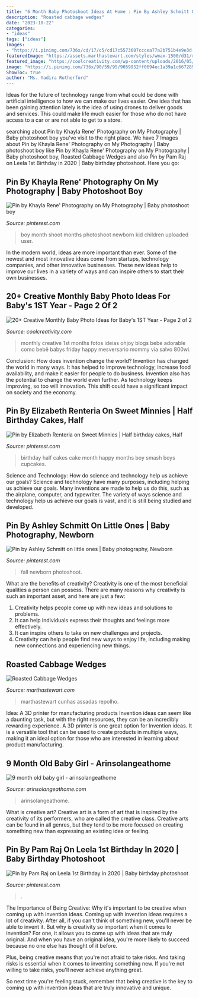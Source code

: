 ```yaml
---
title: "6 Month Baby Photoshoot Ideas At Home : Pin By Ashley Schmitt On Little Ones"
description: "Roasted cabbage wedges"
date: "2023-10-22"
categories:
- "ideas"
tags: ["ideas"]
images:
- "https://i.pinimg.com/736x/cd/17/c5/cd17c5573607cccea77a2b751b4e9e3d--half-birthday-birthday-cakes.jpg"
featuredImage: "https://assets.marthastewart.com/styles/wmax-1500/d31/roasted-cabbage-wedges-ED105471/roasted-cabbage-wedges-ED105471_horiz.jpg?itok=SAJB7h1t"
featured_image: "https://coolcreativity.com/wp-content/uploads/2016/05/monthly-baby-photo1.png"
image: "https://i.pinimg.com/736x/90/59/95/9059952ff0694ec1a39a1c667289c631--fall-baby-pics-fall-pics.jpg"
ShowToc: true
author: "Ms. Yadira Rutherford"
---
```



Ideas for the future of technology range from what could be done with artificial intelligence to how we can make our lives easier. One idea that has been gaining attention lately is the idea of using drones to deliver goods and services. This could make life much easier for those who do not have access to a car or are not able to get to a store.

	

		
searching about Pin by Khayla Rene&#039; Photography on My Photography | Baby photoshoot boy you've visit to the right place. We have 7 Images about Pin by Khayla Rene&#039; Photography on My Photography | Baby photoshoot boy like Pin by Khayla Rene&#039; Photography on My Photography | Baby photoshoot boy, Roasted Cabbage Wedges and also Pin by Pam Raj on Leela 1st Birthday in 2020 | Baby birthday photoshoot. Here you go:
		
    
## Pin By Khayla Rene&#039; Photography On My Photography | Baby Photoshoot Boy

<img loading=lazy src="https://i.pinimg.com/736x/e6/8d/92/e68d92be9df83b5a4a7e702d3b07db1e--learn-photography-children-photography.jpg" onerror="this.onerror=null;this.src='https://tse1.mm.bing.net/th?id=OIP.xux7-kZsrM9KhjqQ7cCZBgHaKX&amp;pid=15.1';" alt="Pin by Khayla Rene&#039; Photography on My Photography | Baby photoshoot boy">

_Source: pinterest.com_

>boy month shoot months photoshoot newborn kid children uploaded user. 

	

In the modern world, ideas are more important than ever. Some of the newest and most innovative ideas come from startups, technology companies, and other innovative businesses. These new ideas help to improve our lives in a variety of ways and can inspire others to start their own businesses.

    
## 20+ Creative Monthly Baby Photo Ideas For Baby&#039;s 1ST Year - Page 2 Of 2

<img loading=lazy src="https://coolcreativity.com/wp-content/uploads/2016/05/monthly-baby-photo1.png" onerror="this.onerror=null;this.src='https://tse1.mm.bing.net/th?id=OIP.VSDDSrr9teO1XPp0PBu34QHaPv&amp;pid=15.1';" alt="20+ Creative Monthly Baby Photo Ideas for Baby&#039;s 1ST Year - Page 2 of 2">

_Source: coolcreativity.com_

>monthly creative 1st months fotos ideias ohjoy blogs bebe adorable como bebê babys friday happy mesversario mommy via salvo 800wi. 

	

Conclusion: How does invention change the world?
Invention has changed the world in many ways. It has helped to improve technology, increase food availability, and make it easier for people to do business. Invention also has the potential to change the world even further. As technology keeps improving, so too will innovation. This shift could have a significant impact on society and the economy.

    
## Pin By Elizabeth Renteria On Sweet Minnies | Half Birthday Cakes, Half

<img loading=lazy src="https://i.pinimg.com/736x/cd/17/c5/cd17c5573607cccea77a2b751b4e9e3d--half-birthday-birthday-cakes.jpg" onerror="this.onerror=null;this.src='https://tse4.mm.bing.net/th?id=OIP.4aQXKdR4zPwuvo9opuV4PAHaJ3&amp;pid=15.1';" alt="Pin by Elizabeth Renteria on Sweet Minnies | Half birthday cakes, Half">

_Source: pinterest.com_

>birthday half cakes cake month happy months boy smash boys cupcakes. 

	

Science and Technology: How do science and technology help us achieve our goals?
Science and technology have many purposes, including helping us achieve our goals. Many inventions are made to help us do this, such as the airplane, computer, and typewriter. The variety of ways science and technology help us achieve our goals is vast, and it is still being studied and developed.

    
## Pin By Ashley Schmitt On Little Ones | Baby Photography, Newborn

<img loading=lazy src="https://i.pinimg.com/736x/90/59/95/9059952ff0694ec1a39a1c667289c631--fall-baby-pics-fall-pics.jpg" onerror="this.onerror=null;this.src='https://tse3.mm.bing.net/th?id=OIP.l3gNo9mV82_lWGqBXagHHQHaKt&amp;pid=15.1';" alt="Pin by Ashley Schmitt on little ones | Baby photography, Newborn">

_Source: pinterest.com_

>fall newborn photoshoot. 

	

What are the benefits of creativity?
Creativity is one of the most beneficial qualities a person can possess. There are many reasons why creativity is such an important asset, and here are just a few: 
1. Creativity helps people come up with new ideas and solutions to problems. 
2. It can help individuals express their thoughts and feelings more effectively.
3. It can inspire others to take on new challenges and projects.
4. Creativity can help people find new ways to enjoy life, including making new connections and experiencing new things.

    
## Roasted Cabbage Wedges

<img loading=lazy src="https://assets.marthastewart.com/styles/wmax-1500/d31/roasted-cabbage-wedges-ED105471/roasted-cabbage-wedges-ED105471_horiz.jpg?itok=SAJB7h1t" onerror="this.onerror=null;this.src='https://tse4.mm.bing.net/th?id=OIP.vACWLyFWBkcb36eABWjxAAHaEK&amp;pid=15.1';" alt="Roasted Cabbage Wedges">

_Source: marthastewart.com_

>marthastewart cunhas assadas repolho. 

	

Idea: A 3D printer for manufacturing products
Invention ideas can seem like a daunting task, but with the right resources, they can be an incredibly rewarding experience. A 3D printer is one great option for Invention ideas. It is a versatile tool that can be used to create products in multiple ways, making it an ideal option for those who are interested in learning about product manufacturing.

    
## 9 Month Old Baby Girl - Arinsolangeathome

<img loading=lazy src="https://arinsolangeathome.com/wp-content/uploads/2020/06/IMG_6221-scaled.jpg" onerror="this.onerror=null;this.src='https://tse4.mm.bing.net/th?id=OIP.6nsDbLAqfR6bPwSz1KLH8gHaLG&amp;pid=15.1';" alt="9 month old baby girl - arinsolangeathome">

_Source: arinsolangeathome.com_

>arinsolangeathome. 

	

What is creative art?
Creative art is a form of art that is inspired by the creativity of its performers, who are called the creative class. Creative arts can be found in all genres, but they tend to be more focused on creating something new than expressing an existing idea or feeling.

    
## Pin By Pam Raj On Leela 1st Birthday In 2020 | Baby Birthday Photoshoot

<img loading=lazy src="https://i.pinimg.com/originals/8d/cc/cc/8dcccca1e7ea5c7adee26d1ad8cfc0cf.jpg" onerror="this.onerror=null;this.src='https://tse4.mm.bing.net/th?id=OIP.y5P3MUhYC6AuhZvm0EqkdgHaKX&amp;pid=15.1';" alt="Pin by Pam Raj on Leela 1st Birthday in 2020 | Baby birthday photoshoot">

_Source: pinterest.com_

>. 

	

The Importance of Being Creative: Why it's important to be creative when coming up with invention ideas.
Coming up with invention ideas requires a lot of creativity. After all, if you can't think of something new, you'll never be able to invent it.
But why is creativity so important when it comes to invention? For one, it allows you to come up with ideas that are truly original. And when you have an original idea, you're more likely to succeed because no one else has thought of it before.

Plus, being creative means that you're not afraid to take risks. And taking risks is essential when it comes to inventing something new. If you're not willing to take risks, you'll never achieve anything great.

So next time you're feeling stuck, remember that being creative is the key to coming up with invention ideas that are truly innovative and unique.


